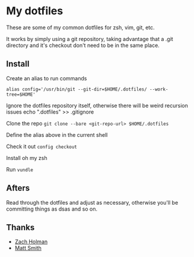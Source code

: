 # My dotfiles

These are some of my common dotfiles for zsh, vim, git, etc.

It works by simply using a git repository, taking advantage that a .git
directory and it's checkout don't need to be in the same place.

## Install

Create an alias to run commands

`alias config='/usr/bin/git --git-dir=$HOME/.dotfiles/ --work-tree=$HOME'`

Ignore the dotfiles repository itself, otherwise there will be weird
recursion issues
echo ".dotfiles" >> .gitignore


Clone the repo 
`git clone --bare <git-repo-url> $HOME/.dotfiles`

Define the alias above in the current shell

Check it out `config checkout`

Install oh my zsh 

Run `vundle`

## Afters
Read through the dotfiles and adjust as necessary, otherwise you'll be committing
things as dsas and so on.

## Thanks

- [Zach Holman](http://github.com/holman/)
- [Matt Smith](http://github.com/qbyt)

